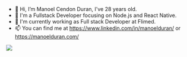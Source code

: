 - 👋 Hi, I’m Manoel Cendon Duran, I've 28 years old.
- 👋 I'm a Fullstack Developer focusing on Node.js and React Native.
- 👋 I'm currently working as  Full stack Developer at Flimed.
- 📫 You can find me at https://www.linkedin.com/in/manoelduran/ or https://manoelduran.com/


<a href="https://visitcount.itsvg.in">
  <img src="https://visitcount.itsvg.in/api?id=manoelduran&label=Profile%20Views&color=1&icon=0&pretty=true" />
</a>
<!---
manoelduran/manoelduran is a ✨ special ✨ repository because its `README.md` (this file) appears on your GitHub profile.
You can click the Preview link to take a look at your changes.
--->
